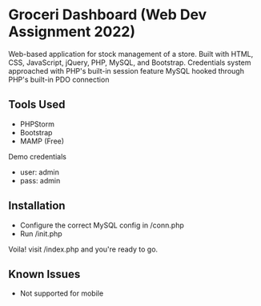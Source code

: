# Groceri Dashboard (Web Dev Assignment 2022)

Web-based application for stock management of a store. Built with HTML, CSS, JavaScript, jQuery, PHP, MySQL, and Bootstrap.
Credentials system approached with PHP's built-in session feature
MySQL hooked through PHP's built-in PDO connection

## Tools Used
* PHPStorm
* Bootstrap
* MAMP (Free)

Demo credentials
* user: admin
* pass: admin

## Installation
* Configure the correct MySQL config in /conn.php
* Run /init.php

Voila! visit /index.php and you're ready to go.

## Known Issues
* Not supported for mobile
